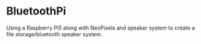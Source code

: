 # BluetoothPi
Using a Raspberry Pi5 along with NeoPixels and speaker system to create a file storage/bluetooth speaker system.
